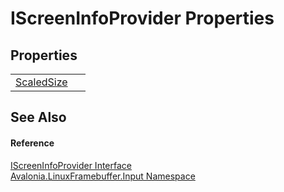 # IScreenInfoProvider Properties




## Properties
<table>
<tr>
<td><a href="P_Avalonia_LinuxFramebuffer_Input_IScreenInfoProvider_ScaledSize">ScaledSize</a></td>
<td> </td>
</tr>
</table>

## See Also


#### Reference
<a href="T_Avalonia_LinuxFramebuffer_Input_IScreenInfoProvider">IScreenInfoProvider Interface</a>  
<a href="N_Avalonia_LinuxFramebuffer_Input">Avalonia.LinuxFramebuffer.Input Namespace</a>  
